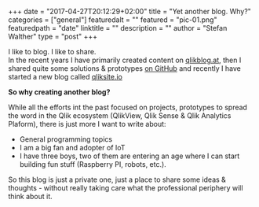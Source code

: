 +++
date = "2017-04-27T20:12:29+02:00"
title = "Yet another blog. Why?"
categories = ["general"]
featuredalt = ""
featured = "pic-01.png"
featuredpath = "date"
linktitle = ""
description = ""
author = "Stefan Walther"
type = "post"
+++


I like to blog. I like to share.   
In the recent years I have primarily created content on [qlikblog.at](http://www.qlikblog.at), then I shared quite some solutions & prototypes [on GitHub](https://github.com/stefanwalther) and recently I have started a new blog called [qliksite.io](http://qliksite.io)

**So why creating another blog?**

While all the efforts int the past focused on projects, prototypes to spread the word in the Qlik ecosystem (QlikView, Qlik Sense & Qlik Analytics Plaform), there is just more I want to write about:

- General programming topics
- I am a big fan and adopter of IoT
- I have three boys, two of them are entering an age where I can start building fun stuff (Raspberry PI, robots, etc.).

So this blog is just a private one, just a place to share some ideas & thoughts - without really taking care what the professional periphery will think about it.


